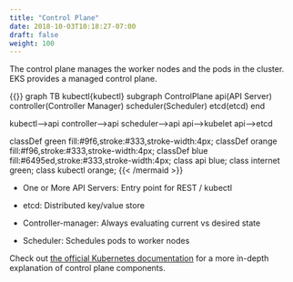 ```yaml
---
title: "Control Plane"
date: 2018-10-03T10:18:27-07:00
draft: false
weight: 100
---
```



The control plane manages the worker nodes and the pods in the cluster. EKS provides a managed control plane.

{{<mermaid>}}
graph TB
kubectl{kubectl}
  subgraph ControlPlane
    api(API Server)
    controller(Controller Manager)
    scheduler(Scheduler)
    etcd(etcd)
  end

  kubectl-->api
  controller-->api
  scheduler-->api
  api-->kubelet
  api-->etcd

  classDef green fill:#9f6,stroke:#333,stroke-width:4px;
  classDef orange fill:#f96,stroke:#333,stroke-width:4px;
  classDef blue fill:#6495ed,stroke:#333,stroke-width:4px;
  class api blue;
  class internet green;
  class kubectl orange;
{{< /mermaid >}}

* One or More API Servers: Entry point for REST / kubectl

* etcd: Distributed key/value store

* Controller-manager: Always evaluating current vs desired state

* Scheduler: Schedules pods to worker nodes

Check out [the official Kubernetes documentation](https://kubernetes.io/docs/concepts/overview/components/#master-components) for a more in-depth explanation of control plane components.

